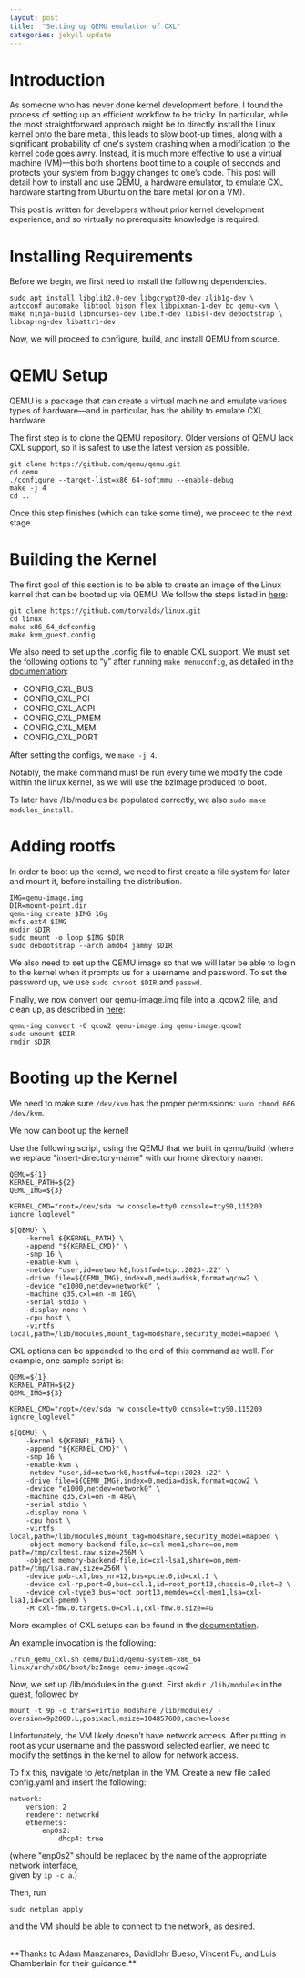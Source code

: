 ```yaml
---
layout: post
title:  "Setting up QEMU emulation of CXL"
categories: jekyll update
---
```

# Introduction

As someone who has never done kernel development before, I found the process of setting up an efficient workflow to be tricky. In particular, while the most straightforward approach might be to directly install the Linux kernel onto the bare metal, this leads to slow boot-up times, along with a significant probability of one's system crashing when a modification to the kernel code goes awry. Instead, it is much more effective to use a virtual machine (VM)—this both shortens boot time to a couple of seconds and protects your system from buggy changes to one’s code. This post will detail how to install and use QEMU, a hardware emulator, to emulate CXL hardware starting from Ubuntu on the bare metal (or on a VM).

This post is written for developers without prior kernel development experience, and so virtually no prerequisite knowledge is required.


# Installing Requirements

Before we begin, we first need to install the following dependencies.

 ```
 sudo apt install libglib2.0-dev libgcrypt20-dev zlib1g-dev \
 autoconf automake libtool bison flex libpixman-1-dev bc qemu-kvm \
 make ninja-build libncurses-dev libelf-dev libssl-dev debootstrap \
 libcap-ng-dev libattr1-dev
 ```

Now, we will proceed to configure, build, and install QEMU from source.

# QEMU Setup

QEMU is a package that can create a virtual machine and emulate various types of hardware—and in particular, has the ability to emulate CXL hardware.

The first step is to clone the QEMU repository. Older versions of QEMU lack CXL support, so it is safest to use the latest version as possible.

```
git clone https://github.com/qemu/qemu.git
cd qemu
./configure --target-list=x86_64-softmmu --enable-debug
make -j 4
cd ..
```

Once this step finishes (which can take some time), we proceed to the next stage.

# Building the Kernel

The first goal of this section is to be able to create an image of the Linux kernel that can be booted up via QEMU. We follow the steps listed in [here]:

```
git clone https://github.com/torvalds/linux.git
cd linux
make x86_64_defconfig
make kvm_guest.config
```

We also need to set up the .config file to enable CXL support. We must set the following options to “y” after running `make menuconfig`, as detailed in the [documentation]:

 - CONFIG_CXL_BUS
 - CONFIG_CXL_PCI
 - CONFIG_CXL_ACPI
 - CONFIG_CXL_PMEM
 - CONFIG_CXL_MEM
 - CONFIG_CXL_PORT

After setting the configs, we `make -j 4`.

Notably, the make command must be run every time we modify the code within the linux kernel, as we will use the bzImage produced to boot.

To later have /lib/modules be populated correctly, we also `sudo make modules_install`.

# Adding rootfs

In order to boot up the kernel, we need to first create a file system for later and mount it, before installing the distribution.

```
IMG=qemu-image.img
DIR=mount-point.dir
qemu-img create $IMG 16g
mkfs.ext4 $IMG
mkdir $DIR
sudo mount -o loop $IMG $DIR
sudo debootstrap --arch amd64 jammy $DIR
```

We also need to set up the QEMU image so that we will later be able to login to the kernel when it prompts us for a username and password. To set the password up, we use `sudo chroot $DIR` and `passwd`.


Finally, we now convert our qemu-image.img file into a .qcow2 file, and clean up, as described in [here]:

```
qemu-img convert -O qcow2 qemu-image.img qemu-image.qcow2
sudo umount $DIR
rmdir $DIR
```


# Booting up the Kernel

We need to make sure `/dev/kvm` has the proper permissions: `sudo chmod 666 /dev/kvm`.

We now can boot up the kernel!

Use the following script, using the QEMU that we built in qemu/build (where we replace "insert-directory-name" with our home directory name):
```
QEMU=${1}
KERNEL_PATH=${2}
QEMU_IMG=${3}

KERNEL_CMD="root=/dev/sda rw console=tty0 console=ttyS0,115200 ignore_loglevel"

${QEMU} \
    -kernel ${KERNEL_PATH} \
    -append "${KERNEL_CMD}" \
    -smp 16 \
    -enable-kvm \
    -netdev "user,id=network0,hostfwd=tcp::2023-:22" \
    -drive file=${QEMU_IMG},index=0,media=disk,format=qcow2 \
    -device "e1000,netdev=network0" \
    -machine q35,cxl=on -m 16G\
    -serial stdio \
    -display none \
    -cpu host \
    -virtfs local,path=/lib/modules,mount_tag=modshare,security_model=mapped \
```

CXL options can be appended to the end of this command as well. For example, one sample script is:

```
QEMU=${1}
KERNEL_PATH=${2}
QEMU_IMG=${3}

KERNEL_CMD="root=/dev/sda rw console=tty0 console=ttyS0,115200 ignore_loglevel"

${QEMU} \
    -kernel ${KERNEL_PATH} \
    -append "${KERNEL_CMD}" \
    -smp 16 \
    -enable-kvm \
    -netdev "user,id=network0,hostfwd=tcp::2023-:22" \
    -drive file=${QEMU_IMG},index=0,media=disk,format=qcow2 \
    -device "e1000,netdev=network0" \
    -machine q35,cxl=on -m 48G\
    -serial stdio \
    -display none \
    -cpu host \
    -virtfs local,path=/lib/modules,mount_tag=modshare,security_model=mapped \
    -object memory-backend-file,id=cxl-mem1,share=on,mem-path=/tmp/cxltest.raw,size=256M \
    -object memory-backend-file,id=cxl-lsa1,share=on,mem-path=/tmp/lsa.raw,size=256M \
    -device pxb-cxl,bus_nr=12,bus=pcie.0,id=cxl.1 \
    -device cxl-rp,port=0,bus=cxl.1,id=root_port13,chassis=0,slot=2 \
    -device cxl-type3,bus=root_port13,memdev=cxl-mem1,lsa=cxl-lsa1,id=cxl-pmem0 \
    -M cxl-fmw.0.targets.0=cxl.1,cxl-fmw.0.size=4G
```

More examples of CXL setups can be found in the [documentation].

An example invocation is the following:

```
./run_qemu_cxl.sh qemu/build/qemu-system-x86_64 linux/arch/x86/boot/bzImage qemu-image.qcow2
```

Now, we set up /lib/modules in the guest. First `mkdir /lib/modules` in the guest, followed by
```
mount -t 9p -o trans=virtio modshare /lib/modules/ -oversion=9p2000.L,posixacl,msize=104857600,cache=loose
```

Unfortunately, the VM likely doesn’t have network access. After putting in root as your username and the password selected earlier, we need to modify the settings in the kernel to allow for network access.

To fix this, navigate to /etc/netplan in the VM. Create a new file called config.yaml and insert the following:

```
network:
    version: 2
    renderer: networkd
    ethernets:
        enp0s2:
            dhcp4: true
```

(where "enp0s2" should be replaced by the name of the appropriate network interface,  
given by `ip -c a`.)

Then, run

```
sudo netplan apply
```

and the VM should be able to connect to the network, as desired.

<br>
**Thanks to Adam Manzanares, Davidlohr Bueso, Vincent Fu, and Luis Chamberlain for their guidance.**


[here]: https://www.collabora.com/news-and-blog/blog/2017/01/16/setting-up-qemu-kvm-for-kernel-development/
[documentation]: https://www.qemu.org/docs/master/system/devices/cxl.html